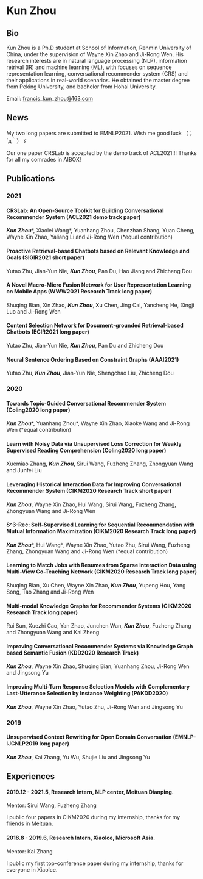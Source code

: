 # Kun Zhou

## Bio
Kun Zhou is a Ph.D student at School of Information, Renmin University of China, under the supervision of Wayne Xin Zhao and Ji-Rong Wen.
His research interests are in natural language processing (NLP), information retrival (IR) and machine learning (ML), with focuses on sequence representation learning, conversational recommender system (CRS) and their applications in real-world scenarios.
He obtained the master degree from Peking University, and bachelor from Hohai University.

Email: francis_kun_zhou@163.com

## News

My two long papers are submitted to EMNLP2021. Wish me good luck （；´д｀）ゞ

Our one paper CRSLab is accepted by the demo track of ACL2021!!! Thanks for all my comrades in AIBOX!

## Publications

### 2021 

#### CRSLab: An Open-Source Toolkit for Building Conversational Recommender System (ACL2021 demo track paper)
***Kun Zhou***\*, Xiaolei Wang\*, Yuanhang Zhou, Chenzhan Shang, Yuan Cheng, Wayne Xin Zhao, Yaliang Li and Ji-Rong Wen (\*equal contribution)

#### Proactive Retrieval-based Chatbots based on Relevant Knowledge and Goals (SIGIR2021 short paper)
Yutao Zhu, Jian-Yun Nie, ***Kun Zhou***, Pan Du, Hao Jiang and Zhicheng Dou

#### A Novel Macro-Micro Fusion Network for User Representation Learning on Mobile Apps (WWW2021 Research Track long paper)
Shuqing Bian, Xin Zhao, ***Kun Zhou***, Xu Chen, Jing Cai, Yancheng He, Xingji Luo and Ji-Rong Wen

#### Content Selection Network for Document-grounded Retrieval-based Chatbots	(ECIR2021 long paper)
Yutao Zhu, Jian-Yun Nie, ***Kun Zhou***, Pan Du and Zhicheng Dou

#### Neural Sentence Ordering Based on Constraint Graphs (AAAI2021)
Yutao Zhu, ***Kun Zhou***, Jian-Yun Nie, Shengchao Liu, Zhicheng Dou

### 2020

#### Towards Topic-Guided Conversational Recommender System (Coling2020 long paper)
***Kun Zhou***\*, Yuanhang Zhou\*, Wayne Xin Zhao, Xiaoke Wang and Ji-Rong Wen (\*equal contribution)

#### Learn with Noisy Data via Unsupervised Loss Correction for Weakly Supervised Reading Comprehension (Coling2020 long paper)
Xuemiao Zhang, ***Kun Zhou***, Sirui Wang, Fuzheng Zhang, Zhongyuan Wang and Junfei Liu

#### Leveraging Historical Interaction Data for Improving Conversational Recommender System (CIKM2020 Research Track short paper)
***Kun Zhou***, Wayne Xin Zhao, Hui Wang, Sirui Wang, Fuzheng Zhang, Zhongyuan Wang and Ji-Rong Wen

#### S^3-Rec: Self-Supervised Learning for Sequential Recommendation with Mutual Information Maximization (CIKM2020 Research Track long paper)
***Kun Zhou***\*, Hui Wang\*, Wayne Xin Zhao, Yutao Zhu, Sirui Wang, Fuzheng Zhang, Zhongyuan Wang and Ji-Rong Wen (\*equal contribution)

#### Learning to Match Jobs with Resumes from Sparse Interaction Data using Multi-View Co-Teaching Network (CIKM2020 Research Track long paper)
Shuqing Bian, Xu Chen, Wayne Xin Zhao, ***Kun Zhou***, Yupeng Hou, Yang Song, Tao Zhang and Ji-Rong Wen

#### Multi-modal Knowledge Graphs for Recommender Systems (CIKM2020 Research Track long paper)
Rui Sun, Xuezhi Cao, Yan Zhao, Junchen Wan, ***Kun Zhou***, Fuzheng Zhang and Zhongyuan Wang and Kai Zheng

#### Improving Conversational Recommender Systems via Knowledge Graph based Semantic Fusion (KDD2020 Research Track)
***Kun Zhou***, Wayne Xin Zhao, Shuqing Bian, Yuanhang Zhou, Ji-Rong Wen and Jingsong Yu

#### Improving Multi-Turn Response Selection Models with Complementary Last-Utterance Selection by Instance Weighting (PAKDD2020)
***Kun Zhou***, Wayne Xin Zhao, Yutao Zhu, Ji-Rong Wen and Jingsong Yu

### 2019

#### Unsupervised Context Rewriting for Open Domain Conversation (EMNLP-IJCNLP2019 long paper)
***Kun Zhou***, Kai Zhang, Yu Wu, Shujie Liu and Jingsong Yu

## Experiences
#### 2019.12 - 2021.5, Research Intern, NLP center, Meituan Dianping.

Mentor: Sirui Wang, Fuzheng Zhang

I public four papers in CIKM2020 during my internship, thanks for my friends in Meituan.

#### 2018.8 - 2019.6, Research Intern, XiaoIce, Microsoft Asia.

Mentor: Kai Zhang 

I public my first top-conference paper during my internship, thanks for everyone in XiaoIce.
